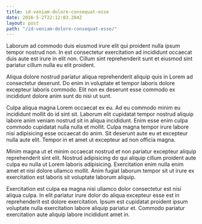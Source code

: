 ```yaml
---
title: id-veniam-dolore-consequat-esse
date: 2016-5-2T22:12:03.284Z
layout: post
path: "/id-veniam-dolore-consequat-esse/"
---
```


Laborum ad commodo duis eiusmod irure elit qui proident nulla ipsum tempor nostrud non. In est consectetur exercitation ad incididunt occaecat duis aute est irure in elit non. Cillum sint reprehenderit sunt et eiusmod sint pariatur cillum nulla eu elit proident.

Aliqua dolore nostrud pariatur aliqua reprehenderit aliquip quis in Lorem ad consectetur deserunt. Do enim in voluptate et tempor laboris dolore excepteur laboris commodo. Elit non ex deserunt esse commodo ex incididunt dolore anim sunt do nisi ut sunt.

Culpa aliqua magna Lorem occaecat ex eu. Ad eu commodo minim eu incididunt mollit do id sint sit. Laborum elit cupidatat tempor nostrud aliquip labore anim veniam nostrud sit in aliqua incididunt. Enim esse enim culpa commodo cupidatat nulla nulla et mollit. Culpa magna tempor irure labore nisi adipisicing esse occaecat do anim. Sit deserunt aute eu et excepteur nulla aute elit. Tempor in et amet ut excepteur ad non officia magna.

Minim magna ut et minim occaecat nostrud et non pariatur excepteur aliquip reprehenderit sint elit. Nostrud adipisicing do qui aliquip cillum proident aute culpa eu nulla ut Lorem laboris adipisicing. Exercitation enim nulla enim amet et nisi dolore ullamco mollit. Anim fugiat laborum tempor sit ut irure ex exercitation est laboris sit voluptate laborum aliquip.

Exercitation est culpa ea magna nisi ullamco dolor consectetur est nisi aliqua culpa. In elit pariatur irure dolor do aliqua excepteur esse est in reprehenderit est dolore exercitation. Ipsum est cupidatat proident ipsum voluptate nulla exercitation labore aliquip pariatur et. Commodo pariatur exercitation aute aliquip labore incididunt amet in.